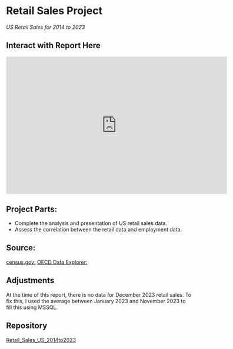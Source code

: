 # Retail Sales Project
*US Retail Sales for 2014 to 2023*

## Interact with Report Here
<iframe title="powerbi project for US retail sales 2014 to 2023" width="600" height="373.5" src="https://app.powerbi.com/view?r=eyJrIjoiMzNlYzc3MTMtMGE2MS00MTBhLWEyMTMtZGE5ZDEwNzJkMjI5IiwidCI6IjliNGE1Yjc1LTE5N2ItNGNkMS1hNTQwLTg5YWRjMTQxYWYxMCJ9" frameborder="0" allowFullScreen="true"></iframe>

## Project Parts:
- Complete the analysis and presentation of US retail sales data.
- Assess the correlation between the retail data and employment data.

## Source:
[census.gov:](https://www.census.gov/retail/sales.html) 
[OECD Data Explorer:](https://data-explorer.oecd.org/vis?tm=employment&pg=0&fs[0]=Topic%2C1%7CJobs%23JOB%23%7CEmployment%23JOB_EMP%23&fc=Topic&hc[Topic]=Jobs%20%3E%20Employment&snb=18&vw=tb&df[ds]=dsDisseminateFinalDMZ&df[id]=DSD_LFS%40DF_IALFS_EMP_WAP_Q&df[ag]=OECD.SDD.TPS&df[vs]=1.0&pd=2014-01%2C2023-12&dq=USA.EMP_WAP.._Z.N._T.Y55T64%2BY25T54%2BY15T24..M&ly[rw]=AGE&ly[cl]=TIME_PERIOD&to[TIME_PERIOD]=false) 

## Adjustments
At the time of this report, there is no data for December 2023 retail sales. To fix this, I used the average between January 2023 and November 2023 to fill this using MSSQL.

## Repository
[Retail_Sales_US_2014to2023](https://github.com/osoisi/Retail_Sales_US_2023to2014/blob/main/README.md)


